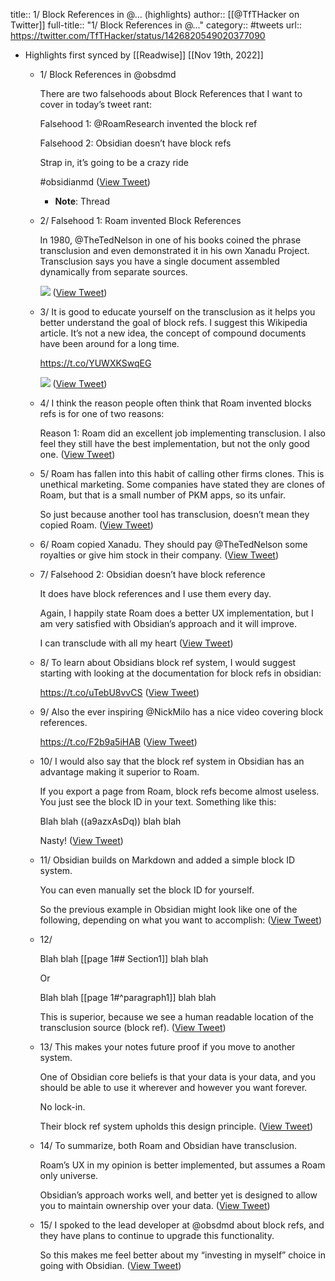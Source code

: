 title:: 1/ Block References in @... (highlights)
author:: [[@TfTHacker on Twitter]]
full-title:: "1/ Block References in @..."
category:: #tweets
url:: https://twitter.com/TfTHacker/status/1426820549020377090

- Highlights first synced by [[Readwise]] [[Nov 19th, 2022]]
	- 1/ Block References in @obsdmd 
	  
	  There are two falsehoods about Block References that I want to cover in today’s tweet rant:
	  
	  Falsehood 1: @RoamResearch invented the block ref
	  
	  Falsehood 2: Obsidian doesn’t have block refs
	  
	  Strap in, it’s going to be a crazy ride
	  
	  #obsidianmd ([View Tweet](https://twitter.com/TfTHacker/status/1426820549020377090))
		- **Note**: Thread
	- 2/ Falsehood 1: Roam invented Block References
	  
	  In 1980, @TheTedNelson in one of his books coined the phrase transclusion and even demonstrated it in his own Xanadu Project. Transclusion says you have a single document assembled dynamically from separate sources. 
	  
	  ![](https://pbs.twimg.com/media/E80VvsrXsAE4voV.jpg) ([View Tweet](https://twitter.com/TfTHacker/status/1426820571136942090))
	- 3/ It is good to educate yourself on the transclusion as it helps you better understand the goal of block refs. I suggest this Wikipedia article. It’s not a new idea, the concept of compound documents have been around for a long time.
	  
	  https://t.co/YUWXKSwqEG 
	  
	  ![](https://pbs.twimg.com/media/E80VwJQWEAY8Lf7.jpg) ([View Tweet](https://twitter.com/TfTHacker/status/1426820577667567621))
	- 4/ I think the reason people often think that Roam invented blocks refs is for one of two reasons:
	  
	  Reason 1: Roam did an excellent job implementing transclusion. I also feel they still have the best implementation, but not the only good one. ([View Tweet](https://twitter.com/TfTHacker/status/1426820579940765699))
	- 5/ Roam has fallen into this habit of calling other firms clones. This is unethical marketing. Some companies have stated they are clones of Roam, but that is a small number of PKM apps, so its unfair.
	  
	  So just because another tool has transclusion, doesn’t mean they copied Roam. ([View Tweet](https://twitter.com/TfTHacker/status/1426820581241065472))
	- 6/ Roam copied Xanadu. They should pay @TheTedNelson some royalties or give him stock in their company. ([View Tweet](https://twitter.com/TfTHacker/status/1426820582541246474))
	- 7/ Falsehood 2: Obsidian doesn’t have block reference
	  
	  It does have block references and I use them every day. 
	  
	  Again, I happily state Roam does a better UX implementation, but I am very satisfied with Obsidian’s approach and it will improve. 
	  
	  I can transclude with all my heart ([View Tweet](https://twitter.com/TfTHacker/status/1426820583577227265))
	- 8/ To learn about Obsidians block ref system, I would suggest starting with looking at the documentation for block refs in obsidian:
	  
	  https://t.co/uTebU8vvCS ([View Tweet](https://twitter.com/TfTHacker/status/1426820584726573058))
	- 9/ Also the ever inspiring @NickMilo has a nice video covering block references.
	  
	  https://t.co/F2b9a5iHAB ([View Tweet](https://twitter.com/TfTHacker/status/1426820585884160007))
	- 10/ I would also say that the block ref system in Obsidian has an advantage making it superior to Roam.
	  
	  If you export a page from Roam, block refs become almost useless. You just see the block ID in your text. Something like this:
	  
	  Blah blah ((a9azxAsDq)) blah blah
	  
	  Nasty! ([View Tweet](https://twitter.com/TfTHacker/status/1426820587079536641))
	- 11/ Obsidian builds on Markdown and added a simple block ID system. 
	  
	  You can even manually set the block ID for yourself. 
	  
	  So the previous example in Obsidian might look like one of the following, depending on what you want to accomplish: ([View Tweet](https://twitter.com/TfTHacker/status/1426820588312608770))
	- 12/ 
	  
	  Blah blah [[page 1## Section1]] blah blah
	  
	  Or 
	  
	  Blah blah [[page 1#^paragraph1]] blah blah
	  
	  This is superior, because we see a human readable location of the transclusion source (block ref). ([View Tweet](https://twitter.com/TfTHacker/status/1426820589432545282))
	- 13/ This makes your notes future proof if you move to another system.
	  
	  One of Obsidian core beliefs is that your data is your data, and you should be able to use it wherever and however you want forever.
	  
	  No lock-in.
	  
	  Their block ref system upholds  this design principle. ([View Tweet](https://twitter.com/TfTHacker/status/1426820590598565894))
	- 14/ To summarize, both Roam and Obsidian have transclusion.
	  
	  Roam’s UX in my opinion is better implemented, but assumes a Roam only universe.
	  
	  Obsidian’s approach works well, and better yet is designed to allow you to maintain ownership over your data. ([View Tweet](https://twitter.com/TfTHacker/status/1426820591810658305))
	- 15/ I spoked to the lead developer at @obsdmd about block refs, and they have plans to continue to upgrade this functionality. 
	  
	  So this makes me feel better about my “investing in myself” choice in going with Obsidian. ([View Tweet](https://twitter.com/TfTHacker/status/1426820592955797511))